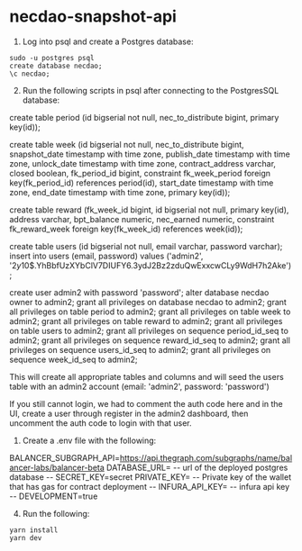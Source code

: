 # necdao-snapshot-api

1. Log into psql and create a Postgres database:

```
sudo -u postgres psql
create database necdao;
\c necdao;
```

2. Run the following scripts in psql after connecting to the PostgresSQL database:

create table period (id bigserial not null, nec_to_distribute bigint, primary key(id));

create table week (id bigserial not null, nec_to_distribute bigint, snapshot_date timestamp with time zone, publish_date timestamp with time zone, unlock_date timestamp with time zone, contract_address varchar, closed boolean, fk_period_id bigint, constraint fk_week_period foreign key(fk_period_id) references period(id), start_date timestamp with time zone, end_date timestamp with time zone, primary key(id));

create table reward (fk_week_id bigint, id bigserial not null, primary key(id), address varchar, bpt_balance numeric, nec_earned numeric, constraint fk_reward_week foreign key(fk_week_id) references week(id));

create table users (id bigserial not null, email varchar, password varchar);
insert into users (email, password) values ('admin2', '$2y$10$.YhBbfUzXYbClV7DIUFY6.3ydJ2Bz2zduQwExxcwCLy9WdH7h2Ake');

create user admin2 with password 'password';
alter database necdao owner to admin2;
grant all privileges on database necdao to admin2;
grant all privileges on table period to admin2;
grant all privileges on table week to admin2;
grant all privileges on table reward to admin2;
grant all privileges on table users to admin2;
grant all privileges on sequence period_id_seq to admin2;
grant all privileges on sequence reward_id_seq to admin2;
grant all privileges on sequence users_id_seq to admin2;
grant all privileges on sequence week_id_seq to admin2;

This will create all appropriate tables and columns and will seed the users table with an admin2 account (email: 'admin2', password: 'password')

If you still cannot login, we had to comment the auth code here and in the UI, create a user through register in the admin2 dashboard, then uncomment the auth code to login with that user.

1. Create a .env file with the following:

BALANCER_SUBGRAPH_API=https://api.thegraph.com/subgraphs/name/balancer-labs/balancer-beta
DATABASE_URL= -- url of the deployed postgres database --
SECRET_KEY=secret
PRIVATE_KEY= -- Private key of the wallet that has gas for contract deployment --
INFURA_API_KEY= -- infura api key --
DEVELOPMENT=true

4. Run the following:

```
yarn install
yarn dev
```
